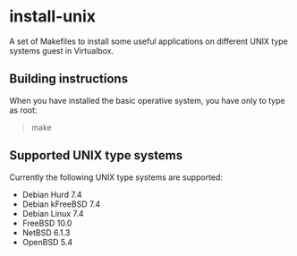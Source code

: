 install-unix
============

A set of Makefiles to install some useful applications on different UNIX type
systems guest in Virtualbox.

Building instructions
---------------------

When you have installed the basic operative system, you have only to type as
root:

> make

Supported UNIX type systems
---------------------------

Currently the following UNIX type systems are supported:

* Debian Hurd 7.4
* Debian kFreeBSD 7.4
* Debian Linux 7.4
* FreeBSD 10.0
* NetBSD 6.1.3
* OpenBSD 5.4
